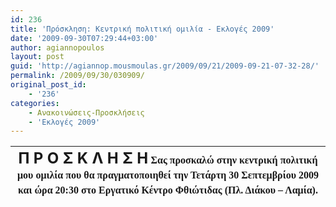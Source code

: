 ```yaml
---
id: 236
title: 'Πρόσκληση: Κεντρική πολιτική ομιλία - Εκλογές 2009'
date: '2009-09-30T07:29:44+03:00'
author: agiannopoulos
layout: post
guid: 'http://agiannop.mousmoulas.gr/2009/09/21/2009-09-21-07-32-28/'
permalink: /2009/09/30/030909/
original_post_id:
    - '236'
categories:
    - Ανακοινώσεις-Προσκλήσεις
    - 'Εκλογές 2009'
---
```


| **<span style="font-size:18pt;"> Π Ρ Ο Σ Κ Λ Η Σ Η</span>**  <span style="line-height:150%;font-family:'Times New Roman', 'serif';"><span style="font-size:12pt;">Σας προσκαλώ στην κεντρική πολιτική μου ομιλία που θα πραγματοποιηθεί την </span></span>  <span style="line-height:150%;font-family:'Times New Roman', 'serif';"><span style="font-size:12pt;">Τετάρτη 30 Σεπτεμβρίου 2009 </span></span><span style="line-height:150%;font-family:'Times New Roman', 'serif';"><span style="font-size:12pt;">και ώρα 20:30 στο Εργατικό Κέντρο Φθιώτιδας</span></span>  <span style="line-height:150%;font-family:'Times New Roman', 'serif';"><span style="font-size:12pt;">(Πλ. Διάκου – Λαμία).</span></span> |
|---|